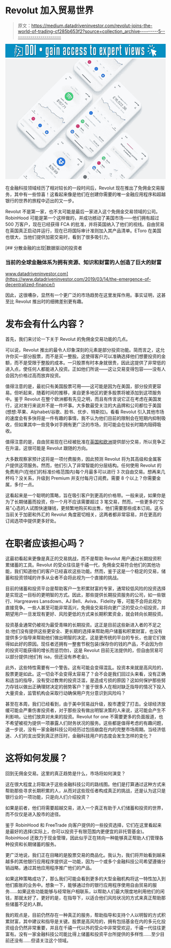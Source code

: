 # Revolut 加入贸易世界

> 原文：<https://medium.datadriveninvestor.com/revolut-joins-the-world-of-trading-cf285b653f2?source=collection_archive---------5----------------------->

[![](img/573e401898c3f005f283d92b2ad9c704.png)](http://www.track.datadriveninvestor.com/1B9E)![](img/9f1ced5269b9f5eb494a1dce5c24c2de.png)

在金融科技领域经历了相对较长的一段时间后，Revolut 现在推出了免佣金交易服务，其中有一些惊喜！这看起来像是他们在创建你需要的唯一金融应用程序和超越银行的世界的旅程中迈出的又一步。

Revolut 不是第一家，也不太可能是最后一家进入这个免佣金交易领域的公司。RobinHood 可能是第一个这样做的，并成功撼动了美国市场——他们拥有超过 500 万客户，现在已经获得 FCA 的批准，并将英国纳入了他们的视线。自由贸易在英国真正启动并运行，现在已将国际审计准则加入其产品清单。EToro 在美国也很大，当他们提供加密交易时，看到了很多吸引力。

[](https://www.datadriveninvestor.com/2019/03/14/the-emergence-of-decentralized-finance/) [## 分散金融的出现|数据驱动的投资者

### 当前的全球金融体系为拥有资源、知识和财富的人创造了巨大的财富

www.datadriveninvestor.com](https://www.datadriveninvestor.com/2019/03/14/the-emergence-of-decentralized-finance/) 

因此，这很嘈杂，显然有一个更广泛的市场趋势在这里发挥作用。事实证明，这甚至比 Revolut 推出时的细微差别更有趣。

# 发布会有什么内容？

首先，我们来讨论一下关于 Revolut 的免佣金交易功能的几点。

可以说，Revolut 推出的最令人印象深刻的元素是部分投资功能。简而言之，这允许你买一部分股票，而不是买一整股。这使得客户可以准确选择他们想要投资的金额，而不是受限于整股的成本。一只股票有时本身就很贵，因此这提供了非常低的进入点，使任何人都能进入投资。正如他们所说——这让交易变得包容——没有人会因为价格过高而放弃投资。

值得注意的是，最初只有美国股票可用——这可能是因为在美国，部分投资更容易。但听起来，随着时间的推移，来自更多地区的更多股票将被添加到这项服务中。鉴于 Revolut 在整个欧洲都有先见之明，而且有传言说它正在考虑在美国发行，这对发行来说并不是一件坏事。大多数最受关注的大品牌和公司都位于美国(想想:苹果、Alphabet/谷歌、脸书、优步、特斯拉)。看看 Revolut 引入其他市场的速度会有多快将是一件有趣的事情，我不认为他们目前的限制会在短期内抑制吸收，但如果其中一些竞争对手拥有更广泛的市场，则可能会在较长时期内阻碍吸收。

值得注意的是，自由贸易现在已经被批准在[英国和欧洲](https://blog.freetrade.io/fractions-for-all-7cc8b49d35c2)提供部分交易，所以竞争正在升温，这很可能是 Revolut 跟随的方向。

大多数观察家预计这将是一项付费服务，因此预测 Revolut 将为其高级和金属客户提供这项服务。然而，他们引入了非常智能的分层结构。任何使用 Revolut 的免费用户(在他们的标准价格范围内)每个月最多可以进行 3 次自由交易。想再来几杯吗？没关系，升级到 Premium 并支付每月订阅费。需要 8 个以上？你需要金属，多付一点。

这看起来是一个聪明的策略，旨在吸引客户到更高的价格带。一般来说，如果你是为了长期储蓄而投资，你一个月不应该需要超过 3 笔交易，然而，一些更多的“交易”心态的人试图快速赚钱，更频繁地购买和出售，他们需要那些成本订阅。这与当前关于加密和外汇的 Revolut 角度密切相关，这两者都非常容易，并在更高的订阅选项中提供更多好处。

# 在职者应该担心吗？

这最初看起来更像是真正的交易挑战，而不是帮助 Revolut 用户通过长期投资积累储蓄的工具。Revolut 的受众往往是千禧一代，免佣金交易符合他们的其他功能，我们知道他们的客户已经喜欢这些功能。然而，鉴于这是一个稳定的交易，储蓄和投资领域的许多从业者不会将此视为一个直接的挑战。

目前的储蓄和投资平台是帮助客户一生积累财富的专家，通常较低风险的投资选择是实现这一目标的更明智的方式。因此，那些提供长期投资服务的公司，如一些银行、Hargreaves Lansdown、AJ Bell、Aviva、Fidelity 等，可能不会将此视为直接竞争。一些人甚至可能非常高兴，免佣金交易将向更广泛的受众介绍投资，并期望用户一旦发现有更好、风险更低的方式来长期积累资金，就会转向长期投资。

投资基金通常仍被视为最受青睐的长期投资。这正是目前这些新进入者的不足之处:他们没有提供这些更安全、更长期的选择来帮助用户储蓄和积累财富，也没有提供多少指导来帮助他们做出明智的决定。这是更传统的平台的专长，也是它们做得如此好的原因。现任者还拥有一整套节税包装(保存你的钱的产品，不会因为你的投资可能获得的增长而惩罚你)，这是 Revolut 目前无法提供的，但自由贸易可以部分提供(他们有 isa，但还没有养老金)。

此外，这些特性需要有一个警告。这有可能会变得混乱。投资本来就是高风险的，股票更是如此。这一切会不会变得太容易了？会不会是我们回过头来看，没有正确和适当的指导，没有受过教育的投资泛滥，是造成亏损的原因？这如何保护那些努力存钱以做出正确理财决定的弱势客户？鉴于很多人在相对缺乏指导的情况下投入大量资金，监管机构会采取行动确保用户充分意识到风险吗？

甚至在本周，我们已经看到，由于美中贸易战升级，股市遭受了打击。全球经济放缓可能会严重伤害投资者，对于那些没有做出明智决策的人来说，这可能会产生不利影响，让他们放弃对未来的投资。Revolut for one 不需要更多的负面报道，也不希望被视为提供一项暴露人们财务状况的服务。这些都是值得考虑的有趣问题，退一步说，没有一家金融科技公司经历过包括崩盘在内的完整市场周期。当经济低迷、人们的支出受到真正挤压时，金融科技用户的态度会发生怎样的变化？

# 这将如何发展？

回到无佣金交易。这里的真正趋势是什么，市场将如何演变？

这在很大程度上将取决于这些金融科技公司的路线图。他们是打算通过这种方式来帮助那些寻求长期积累的人，从而对这些现任者构成真正的挑战，还是认为这只是银行业的一项功能，只是向人们介绍投资？

如果是前者，他们将需要超越交易，进入一个真正有助于人们储蓄和投资的世界，而不仅仅是进入股市的途径。

鉴于 RobinHood 和 FreeTrade 向客户提供的一些投资选择，它们在这里看起来是最好的选择(实际上，你可以投资于有限范围内更便宜的非托管基金)。RobinHood 还致力于现金管理，因此似乎正在转向一种能够真正帮助人们管理各种投资和长期储蓄的服务。

更广泛地说，我们正在目睹的是股票交易的商品化。我认为，我们将开始看到越来越多的其他银行应用程序提供这一功能，因为一个或多个金融科技公司希望遵循分销战略，通过其他应用程序推广他们的产品。

如果这种策略成功了，那么我们可能会看到更多的大型金融机构将这一特性加入到他们膨胀的业务中。想象一下，能够通过你的银行应用程序使用自由贸易的服务……如果这些功能能够与经常账户相联系，以帮助人们最大限度地利用他们的闲钱，那就太好了。更好的是，在指导下，以适合他们风险状况的方式来真正帮助那些储蓄不足的人群。

我的观点是，目前仍然存在一种真正的服务，帮助指导和支持个人以明智的方式积累财富，其中建议和指导是关键。股票是高风险的，拥有包括基金在内的多元化投资组合仍然非常重要，并且在千禧一代以外的受众中非常受欢迎，千禧一代往往更富有。没有一家金融科技公司能比得上储蓄和投资平台所提供的多样性……至少目前还没有……但请关注这个领域。
